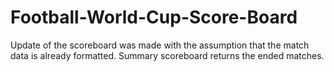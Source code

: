 # Football-World-Cup-Score-Board
Update of the scoreboard was made with the assumption that the match data is already formatted.
Summary scoreboard returns the ended matches.
